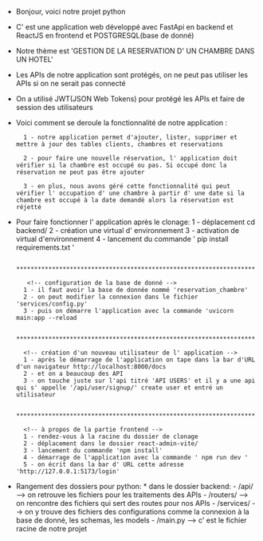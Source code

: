 - Bonjour, voici notre projet python 

- C' est une application web développé avec FastApi en backend et ReactJS en frontend et POSTGRESQL(base de donné)

- Notre thème est 'GESTION DE LA RESERVATION D' UN CHAMBRE DANS UN HOTEL' 

- Les APIs de notre application sont protégés, on ne peut pas utiliser les APIs si on ne serait pas connecté 

- On a utilisé JWT(JSON Web Tokens) pour protégé les APIs et faire de session des utilisateurs

- Voici comment se deroule la fonctionnalité de notre application :

        1 - notre application permet d'ajouter, lister, supprimer et mettre à jour des tables clients, chambres et reservations

        2 - pour faire une nouvelle réservation, l' application doit vérifier si la chambre est occupé ou pas. Si occupé donc la réservation ne peut pas être ajouter

        3 - en plus, nous avons géré cette fonctionnalité qui peut vérifier l' occupation d' une chambre à partir d' une date si la chambre est occupé à la date demandé alors la réservation est réjetté

- Pour faire fonctionner l' application après le clonage:
         <!-- configuration pour le backend -->
        1 - déplacement cd backend/
        2 - création une virtual d' environnement
        3 - activation de virtual d'environnement
        4 - lancement du commande ' pip install requirements.txt '
        
        ***********************************************************************************************************

         <!-- configuration de la base de donné -->
        1 - il faut avoir la base de donnée nommé 'reservation_chambre'
        2 - on peut modifier la connexion dans le fichier 'services/config.py'
        3 - puis on démarre l'application avec la commande 'uvicorn main:app --reload

        ************************************************************************************************************

        <!-- création d'un nouveau utilisateur de l' application -->
        1 - après le démarrage de l'application on tape dans la bar d'URL d'un navigateur http://localhost:8000/docs
        2 - et on a beaucoup des API 
        3 - on touche juste sur l'api titré 'API USERS' et il y a une api qui s' appelle '/api/user/signup/' create user et entré un utilisateur

        ************************************************************************************************************

        <!-- à propos de la partie frontend -->
        1 - rendez-vous à la racine du dossier de clonage
        2 - déplacement dans le dossier react-admin-vite/
        3 - lancement du commande 'npm install'
        4 - démarrage de l'application avec la commande ' npm run dev '
        5 - on écrit dans la bar d' URL cette adresse 'http://127.0.0.1:5173/login'


- Rangement des dossiers pour python:
        * dans le dossier backend:
                - /api/   --> on retrouve les fichiers pour les traitements des APIs
                - /routers/   --> on rencontre des fichiers qui sert des routes pour nos APIs
                - /services/   --> on y trouve des fichiers des configurations comme la connexion à la base de donné, les schemas, les models
                - /main.py   --> c' est le fichier racine de notre projet 